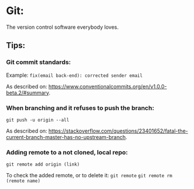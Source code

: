# Git:
The version control software everybody loves.

## Tips:
### Git commit standards:
Example: `fix(email back-end): corrected sender email`

As described on: 
https://www.conventionalcommits.org/en/v1.0.0-beta.2/#summary.

### When branching and it refuses to push the branch:
`git push -u origin --all`

As described on: 
https://stackoverflow.com/questions/23401652/fatal-the-current-branch-master-has-no-upstream-branch.

### Adding remote to a not cloned, local repo:
`git remote add origin (link)`

To check the added remote, or to delete it:
`git remote`
`git remote rm (remote name)`